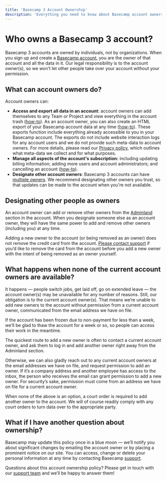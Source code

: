 ```yaml
---
title: 'Basecamp 3 Account Ownership'
description: 'Everything you need to know about Basecamp account ownership.'
---
```


[home]: /
[help-owners]: https://basecamp.com/help/3/guides/account/ownership
[help-adminland]: https://basecamp.com/help/3/guides/account/adminland
[support]: https://basecamp.com/support
[support-email]: mailto:support@basecamp.com

# Who owns a Basecamp 3 account?

Basecamp 3 accounts are owned by individuals, not by organizations. When you sign up and create a [Basecamp account][home], you are the owner of that account and all the data in it. Our legal responsibility is to the account owner(s), so we won’t let other people take over your account without your permission.

## What can account owners do?

Account owners can:

- **Access and export all data in an account**: account owners can add themselves to any Team or Project and view everything in the account trash ([how-to](https://3.basecamp-help.com/article/100-owner-actions)). As an account owner, you can also create an HTML export of your Basecamp account data at any time ([how-to](https://3.basecamp-help.com/article/150-export-your-basecamp-data)). These exports function include everything already accessible to you in your Basecamp account. The exports do not include website interaction logs for any account users and we do not provide such meta-data to account owners. For more details, please read our [Privacy policy](../privacy/index.md), which outlines what meta-data we collect and for what purposes.
- **Manage all aspects of the account's subscription:** including updating billing information; adding more users and account administrators; and cancelling an account ([how-to](https://3.basecamp-help.com/category/94-account-billing)).
- **Designate other account owners**: Basecamp 3 accounts can have [multiple owners][help-owners]. We recommend designating other owners you trust, so that updates can be made to the account when you're not available.

## Designating other people as owners

An account owner can add or remove other owners from the [Adminland][help-adminland] section in the account. When you designate someone else as an account owner, they will have the same power to add and remove other owners (including you) at any time.

Adding a new owner to the account (or being removed as an owner) does not remove the credit card from the account. [Please contact support][support] if you’d like to remove the card from the account before you add a new owner with the intent of being removed as an owner yourself.

## What happens when none of the current account owners are available?

It happens — people switch jobs, get laid off, go on extended leave — the account owner(s) may be unavailable for any number of reasons. Still, our obligation is to the current account owner(s). That means we’re unable to add new owners to the account without permission from a current account owner, communicated from the email address we have on file.

If the account has been frozen due to non-payment for less than a week, we’ll be glad to thaw the account for a week or so, so people can access their work in the meantime.

The quickest route to add a new owner is often to contact a current account owner, and ask them to log in and add another owner right away from the Adminland section.

Otherwise, we can also gladly reach out to any current account owners at the email addresses we have on file, and request permission to add an owner. If it’s a company address and another employee has access to the inbox, the person who receives the email can grant permission to add a new owner. For security’s sake, permission must come from an address we have on file for a current account owner.

When none of the above is an option, a court order is required to add another owner to the account. We will of course readily comply with any court orders to turn data over to the appropriate party.

## What if I have another question about ownership?

Basecamp may update this policy once in a blue moon — we’ll notify you about significant changes by emailing the account owner or by placing a prominent notice on our site. You can access, change or delete your personal information at any time by contacting Basecamp [support][support].

Questions about this account ownership policy? Please get in touch with our [support team][support] and we’ll be happy to answer them!
